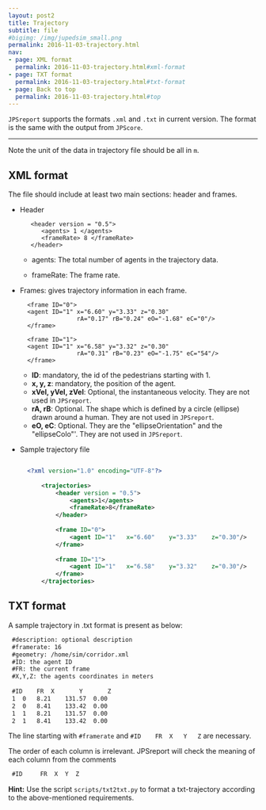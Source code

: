 ```yaml
---
layout: post2
title: Trajectory 
subtitle: file
#bigimg: /img/jupedsim_small.png
permalink: 2016-11-03-trajectory.html
nav:
- page: XML format
  permalink: 2016-11-03-trajectory.html#xml-format
- page: TXT format
  permalink: 2016-11-03-trajectory.html#txt-format
- page: Back to top
  permalink: 2016-11-03-trajectory.html#top
---
```


`JPSreport` supports the formats `.xml` and `.txt` in current version. The format is the same with the output from `JPScore`. 

***

Note the unit of the data in trajectory file should be all in `m`.

## XML format

The file should include at least two main sections: header and frames.

- Header

         <header version = "0.5">
            <agents> 1 </agents>
            <frameRate> 8 </frameRate>
         </header>

     - agents: The total number of agents in the trajectory data.

     - frameRate: The frame rate. 

- Frames: gives trajectory information in each frame.

		<frame ID="0">
		<agent ID="1" x="6.60" y="3.33"	z="0.30" 
                      rA="0.17" rB="0.24" eO="-1.68" eC="0"/>
		</frame>
		
		<frame ID="1">
		<agent ID="1" x="6.58" y="3.32" z="0.30" 
                      rA="0.31" rB="0.23" eO="-1.75" eC="54"/>
		</frame>

	- **ID**: mandatory, the id of the pedestrians starting with 1.
	- **x, y, z**: mandatory, the position of the agent.
	- **xVel, yVel, zVel**: Optional, the instantaneous velocity. They are not used in `JPSreport`.
	- **rA, rB**: Optional. The shape which is defined by a circle (ellipse) drawn around a human. They are not used in `JPSreport`.
	- **eO, eC**: Optional. They are the "ellipseOrientation" and the "ellipseColo"'. They are not used in `JPSreport`.


- Sample trajectory file

  ```xml

    <?xml version="1.0" encoding="UTF-8"?>
		
		<trajectories>
			<header version = "0.5">
				<agents>1</agents>
				<frameRate>8</frameRate>
			</header>
		
			<frame ID="0">
				<agent ID="1"	x="6.60"	y="3.33"	z="0.30"/>
			</frame>
		
			<frame ID="1">
				<agent ID="1"	x="6.58"	y="3.32"	z="0.30"/>
			</frame>
		</trajectories>

  ```

## TXT format

A sample trajectory in .txt format is present as below:

```xml
 #description: optional description
 #framerate: 16
 #geometry: /home/sim/corridor.xml
 #ID: the agent ID
 #FR: the current frame
 #X,Y,Z: the agents coordinates in meters
 				
 #ID	FR	X		Y		Z
 1	0	8.21	131.57	0.00
 2	0	8.41	133.42	0.00
 1	1	8.21	131.57	0.00
 2	1	8.41	133.42	0.00
```

The line starting with `#framerate` and `#ID	FR	X	Y	Z` are necessary. 

The order of each column is irrelevant. JPSreport will check the meaning of each column from the comments 

```xml
 #ID	 FR	 X	Y  Z
```

**Hint:**
Use the script `scripts/txt2txt.py` to format a txt-trajectory according to the  above-mentioned requirements.
